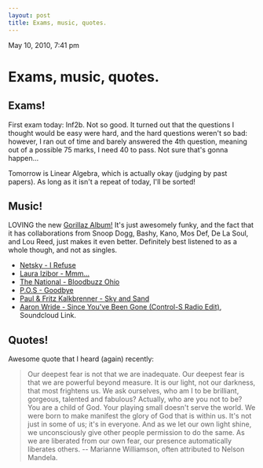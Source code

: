 ```yaml
---
layout: post
title: Exams, music, quotes.
---
```


May 10, 2010, 7:41 pm

# Exams, music, quotes. #

## Exams! ##
First exam today: Inf2b. Not so good. It turned out that the questions I thought would be easy were hard, and the hard questions weren't so bad: however, I ran out of time and barely answered the 4th question, meaning out of a possible 75 marks, I need 40 to pass. Not sure that's gonna happen...

Tomorrow is Linear Algebra, which is actually okay (judging by past papers). As long as it isn't a repeat of today, I'll be sorted!

## Music! ##
LOVING the new [Gorillaz Album!](http://itunes.apple.com/gb/album/stylo-feat-mos-def-bobby-womack/id358108041?i=358108101&amp;uo=6)  It's just awesomely funky, and the fact that it has collaborations from Snoop Dogg, Bashy, Kano, Mos Def, De La Soul, and Lou Reed, just makes it even better. Definitely best listened to as a whole though, and not as singles.

 - [Netsky - I Refuse](http://itunes.apple.com/gb/album/i-refuse/id335801838?i=335801920&amp;uo=6)
 - [Laura Izibor - Mmm...](http://itunes.apple.com/gb/album/mmm/id310815113?i=310815131&amp;uo=6)
 - [The National - Bloodbuzz Ohio](http://itunes.apple.com/gb/album/bloodbuzz-ohio/id368039169?i=368039186&amp;uo=6)
 - [P.O.S - Goodbye](http://itunes.apple.com/gb/album/goodbye/id306644348?i=306644358&amp;uo=6)
 - [Paul & Fritz Kalkbrenner - Sky and Sand](http://itunes.apple.com/gb/album/sky-and-sand/id366307621?i=366308187&amp;uo=6)
 - [Aaron Wride - Since You've Been Gone (Control-S Radio Edit)](http://soundcloud.com/control-s/since-youve-been-gone-control-s-radio-edit), Soundcloud Link.

## Quotes! ##
Awesome quote that I heard (again) recently:

> Our deepest fear is not that we are inadequate. Our deepest fear is that we are powerful beyond measure. It is our light, not our darkness, that most frightens us. We ask ourselves, who am I to be brilliant, gorgeous, talented and fabulous? Actually, who are you not to be? You are a child of God. Your playing small doesn't serve the world. We were born to make manifest the glory of God that is within us. It's not just in some of us; it's in everyone. And as we let our own light shine, we unconsciously give other people permission to do the same. As we are liberated from our own fear, our presence automatically liberates others.
-- Marianne Williamson, often attributed to Nelson Mandela.
    

